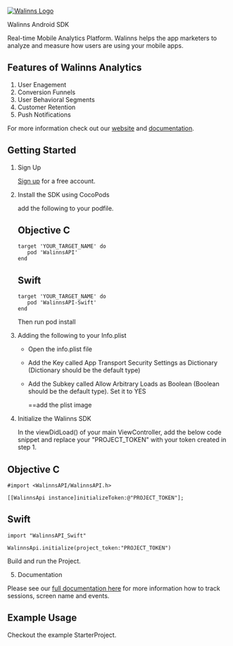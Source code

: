 [![Walinns Logo](https://walinns.com/wp-content/uploads/2018/02/walinns.png)](https:walinns.com)


Walinns Android SDK  

Real-time Mobile Analytics Platform. Walinns helps the app marketers to analyze and measure how users are using your mobile apps. 

## Features of Walinns Analytics 

1. User Enagement 
2. Conversion Funnels
3. User Behavioral Segments
4. Customer Retention
5. Push Notifications


For more information check out our [website](https://walinns.com "Walinns") and [documentation](http://walinns.com/docs.html "Walinns Technical Documentation").

## Getting Started

1. Sign Up

    [Sign up](https://walinns.com/signup) for a free account.  
    
2.  Install the SDK using CocoPods
    
    add the following to your podfile. 
    
    ## Objective C    

        target 'YOUR_TARGET_NAME' do  
           pod 'WalinnsAPI'  
        end     
        
    ## Swift

        target 'YOUR_TARGET_NAME' do  
           pod 'WalinnsAPI-Swift'
        end 
        
    Then run pod install
  
  3. Adding the following to your Info.plist
 
     * Open the info.plist file
     * Add the Key called App Transport Security Settings as Dictionary (Dictionary should be the default type)
     * Add the Subkey called Allow Arbitrary Loads as Boolean (Boolean should be the default type). Set it to YES
     
        ==add the plist image
 
      
    
    
  4. Initialize the Walinns SDK 
  
     In the viewDidLoad() of your main ViewController, add the below code snippet and replace your "PROJECT_TOKEN" with your      token created in step 1.
  
   ## Objective C 
   
    #import <WalinnsAPI/WalinnsAPI.h>
    
    [[WalinnsApi instance]initializeToken:@"PROJECT_TOKEN"];
    
  ## Swift
  
    import "WalinnsAPI_Swift"
    
    WalinnsApi.initialize(project_token:"PROJECT_TOKEN")
    
   Build and run the Project.
          
  5. Documentation 
   
   Please see our [full documentation here](https://walinns.com/docs.html) for more information how to track sessions, screen name and events. 
   
   ## Example Usage
Checkout the example StarterProject.
